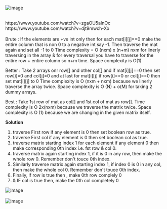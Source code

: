 ![image](https://user-images.githubusercontent.com/29567227/169739047-3ad089f5-6699-4142-9075-7245ad18b8b1.png)

<br>
https://www.youtube.com/watch?v=zgaOU5aInOc
<br>
https://www.youtube.com/watch?v=djt9mwch-Xo
<br><br>
Brute : If the elements are +ve int only then for each mat[i][j]==0 make the entire column that is non 0 to a negative int say -1.
Then traverse the mat again and set all -1 to 0         
Time complexity = O (nxm) x (n+m) nxm for linerly traversing in the array & for every traversal you have to traverse for the entire 
row + entire column so n+m time. Space complexity is O(1) 

Better : Take 2 arrays onr row[] and other col[] and if mat[i][j]==0 then set row[i]=0 and col[j]=0 and at last for mat[i][j] if row[i]==0 or col[j]==0 
then set mat[i][j] to 0
Time complexity is O (nxm + nxm) because we linerly traverse the array twice.
Space complexity is O (N) + o(M) for taking 2 dummy arrays.

Best : Take 1st row of mat as col[] and 1st col of mat as row[].
Time complexity is O 2x(nxm) because we traverse the matrix twice.
Space complexity is O (1) because we are changing in the given matrix itself.

**Solution**<br>
1. traverse First row if any element is 0 then set boolean row as true.<br>
2. traverse First col if any element is 0 then set boolean col as true.<br>
3. traverse matrix starting index 1 for each element if any element 0 then make corresponding 0th index i.e. fst row & col 0.<br>
4. traverse matrix again starting index 1, if it is 0 in any row, then make the whole row 0. Remember don't touce 0th index.<br>
5. Similarly traverse matrix again starting index 1, if index 0 is 0 in any col, then make the whole col 0. Remember don't touce 0th index.<br>
6. Finally, if row is true then , make 0th row complely 0<br>
7.  & IF col is true then, make the 0th col completely 0<br>

![image](https://user-images.githubusercontent.com/29567227/169738633-a6c69708-cfef-4c42-8ae2-e7b3e8e3a8dc.png)
<br><br>
![image](https://user-images.githubusercontent.com/29567227/169738693-4f761fd7-41fb-4e9b-a95d-8fbe934d04c2.png)
